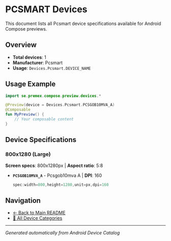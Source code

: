 # PCSMART Devices

This document lists all Pcsmart device specifications available for Android Compose previews.

## Overview

- **Total devices**: 1
- **Manufacturer**: Pcsmart
- **Usage**: `Devices.Pcsmart.DEVICE_NAME`

## Usage Example

```kotlin
import se.premex.compose.preview.devices.*

@Preview(device = Devices.Pcsmart.PCSGOB10MVA_A)
@Composable
fun MyPreview() {
    // Your composable content
}
```

## Device Specifications

### 800x1280 (Large)

**Screen specs**: 800x1280px | **Aspect ratio**: 5:8

- **`PCSGOB10MVA_A`** - Pcsgob10mva A | **DPI**: 160
  ```kotlin
  spec:width=800,height=1280,unit=px,dpi=160
  ```

## Navigation

- [← Back to Main README](../../README.md)
- [📱 All Device Categories](../README.md)

---
*Generated automatically from Android Device Catalog*
